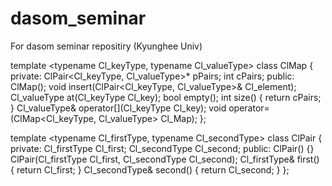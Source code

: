 # dasom_seminar
For dasom seminar repositiry (Kyunghee Univ)

template <typename Cl_keyType, typename Cl_valueType>
class ClMap
{
private:
	ClPair<Cl_keyType, Cl_valueType>* pPairs;
	int cPairs;
public:
	ClMap();
	void insert(ClPair<Cl_keyType, Cl_valueType>& Cl_element);
	Cl_valueType at(Cl_keyType Cl_key);
	bool empty();
	int size() { return cPairs; }
	Cl_valueType& operator[](Cl_keyType Cl_key);
	void operator=(ClMap<Cl_keyType, Cl_valueType> Cl_Map);
};

template <typename Cl_firstType, typename Cl_secondType>
class ClPair
{
private:
	Cl_firstType Cl_first;
	Cl_secondType Cl_second;
public:
	ClPair() {}
	ClPair(Cl_firstType Cl_first, Cl_secondType Cl_second);
	Cl_firstType& first() { return Cl_first; }
	Cl_secondType& second() { return Cl_second; }
};
